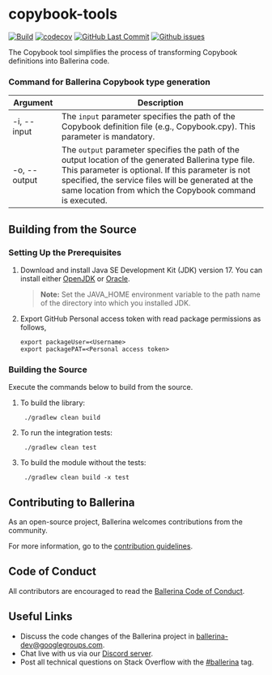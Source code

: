 # copybook-tools

[![Build](https://github.com/ballerina-platform/copybook-tools/actions/workflows/build-timestamped-main.yml/badge.svg)](https://github.com/ballerina-platform/copybook-tools/actions/workflows/build-timestamped-main.yml)
[![codecov](https://codecov.io/gh/ballerina-platform/copybook-tools/branch/main/graph/badge.svg)](https://codecov.io/gh/ballerina-platform/copybook-tools)
[![GitHub Last Commit](https://img.shields.io/github/last-commit/ballerina-platform/copybook-tools.svg)](https://github.com/ballerina-platform/copybook-tools/commits/main)
[![Github issues](https://img.shields.io/github/issues/ballerina-platform/ballerina-standard-library/module/graphql.svg?label=Open%20Issues)](https://github.com/ballerina-platform/ballerina-standard-library/labels/module%2Fgraphql)

The Copybook tool simplifies the process of transforming Copybook definitions into Ballerina code.

### Command for Ballerina Copybook type generation

| Argument                      | Description                                                                                                                                                                                                                                                                  |
|-------------------------------|------------------------------------------------------------------------------------------------------------------------------------------------------------------------------------------------------------------------------------------------------------------------------|
| -i, --input                   | The `input` parameter specifies the path of the Copybook definition file (e.g., Copybook.cpy). This parameter is mandatory.                                                                                                                                                  |
| -o, --output                  | The `output` parameter specifies the path of the output location of the generated Ballerina type file. This parameter is optional. If this parameter is not specified, the service files will be generated at the same location from which the Copybook command is executed. |

## Building from the Source

### Setting Up the Prerequisites

1. Download and install Java SE Development Kit (JDK) version 17. You can install either [OpenJDK](https://adoptopenjdk.net/) or [Oracle](https://www.oracle.com/java/technologies/downloads/).

   > **Note:** Set the JAVA_HOME environment variable to the path name of the directory into which you installed JDK.

2. Export GitHub Personal access token with read package permissions as follows,
   ```
   export packageUser=<Username>
   export packagePAT=<Personal access token>
   ```

### Building the Source

Execute the commands below to build from the source.

1. To build the library:

        ./gradlew clean build

2. To run the integration tests:

        ./gradlew clean test

3. To build the module without the tests:

        ./gradlew clean build -x test

## Contributing to Ballerina

As an open-source project, Ballerina welcomes contributions from the community.

For more information, go to the [contribution guidelines](https://github.com/ballerina-platform/ballerina-lang/blob/master/CONTRIBUTING.md).

## Code of Conduct

All contributors are encouraged to read the [Ballerina Code of Conduct](https://ballerina.io/code-of-conduct).

## Useful Links

* Discuss the code changes of the Ballerina project in [ballerina-dev@googlegroups.com](mailto:ballerina-dev@googlegroups.com).
* Chat live with us via our [Discord server](https://discord.gg/ballerinalang).
* Post all technical questions on Stack Overflow with the [#ballerina](https://stackoverflow.com/questions/tagged/ballerina) tag.
